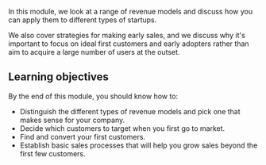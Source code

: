 In this module, we look at a range of revenue models and discuss how you can apply them to different types of startups.

We also cover strategies for making early sales, and we discuss why it's important to focus on ideal first customers and early adopters rather than aim to acquire a large number of users at the outset.

## Learning objectives

By the end of this module, you should know how to:

- Distinguish the different types of revenue models and pick one that makes sense for your company.
- Decide which customers to target when you first go to market.
- Find and convert your first customers.
- Establish basic sales processes that will help you grow sales beyond the first few customers.
